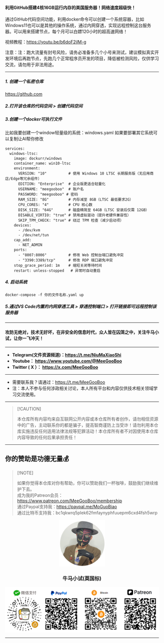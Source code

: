 #### 利用GitHub搭建4核16GB运行内存的美国服务器！网络速度超级快！

通过GitHub代码空间功能，利用docker命令可以创建一个系统容器，比如Windows11也可以是其他的操作系统，通过内网穿透，实现远程控制这台服务器。可以用来搭建节点，每个月可以白嫖120小时的超高速网络！

视频教程：https://youtu.be/b6doF2jlM-g

注意：注：跑大流量有封号风险，请务必准备多几个小号来测试，建议模拟真实开发环境后再跑节点，先跑几个正常程序员开发的项目，降低被检测风险，仅供学习交流，请勿用于非法用途。
****

##### 1. 创建一个私密仓库

https://github.com

##### 2.打开该仓库的代码空间 > 创建代码空间



##### 3.创建一个docker可执行文件

比如我要创建一个window轻量级的系统：windows.yaml
如果要部署其它系统可以复制让AI帮你修改

```
services:
  windows-ltsc:
    image: dockurr/windows
    container_name: win10-ltsc
    environment:
      VERSION: "10"          # 使用 Windows 10 LTSC 长期服务版（无应用商店/Edge等冗余组件）
      EDITION: "Enterprise"  # 企业版更适合轻量化
      USERNAME: "meegooboo"  # 账户名
      PASSWORD: "meegooboo" # 密码
      RAM_SIZE: "8G"         # 内存减至 8GB（LTSC 最低要求2G）
      CPU_CORES: "4"         # CPU 核心数
      DISK_SIZE: "64G"       # 磁盘精简至 64GB（LTSC 安装后仅需 12GB）
      DISABLE_VIRTIO: "true" # 禁用虚拟驱动（提升老硬件兼容性）
      SKIP_TPM_CHECK: "true" # 绕过 TPM 检查（减少启动项）
    devices:
      - /dev/kvm
      - /dev/net/tun
    cap_add:
      - NET_ADMIN
    ports:
      - "8007:8006"          # 修改 Web 控制台端口避免冲突
      - "3390:3389/tcp"      # 修改 RDP 端口避免冲突
    stop_grace_period: 1m    # 缩短关闭等待时间
    restart: unless-stopped   # 异常时自动重启
```

##### 4. 启动系统

```
docker-compose -f 你的文件名称.yaml up
```

##### 5.通过VS Code内置的内网穿透工具 > 穿透控制端口 > 打开链接即可远程控制该服务器












****

#### 攻防无绝对，技术无好坏，在非安全的信息时代，众人皆在囚笼之中，关注牛马小试，让你一飞冲天！

****

- **Telegram(文件资源频道)：https://t.me/NiuMaXiaoShi**
- **Youtube：  https://www.youtube.com/@MeeGooBoo**
- **Twitter ( X ）：  https://x.com/MeeGooBoo**

****

- 需要联系我？请通过：https://t.me/MeeGooBoo
- 注：本人不参与任何涉政相关讨论，本人所有平台和内容仅供技术相关领域学习交流使用。

****

>  [!CAUTION]
>
> 本仓库所有内容均来自互联网公开内容或本仓库所有者创作，请勿相信资源中的广告，主动联系你的都是骗子，提高智商谨防上当受诈！请勿利用本仓库实施违反任何适用法律法规等犯罪活动！本仓库所有者不对因使用本仓库内容导致的任何后果承担责任！

****

## 你的赞助是功德无量💰

>  [!NOTE]
>
> 如果你觉得本仓库对你有帮助，你可以赞助我们一杯咖啡，鼓励我们继续维护下去。<br>
> 成为我的Patreon会员：https://www.patreon.com/MeeGooBoo/membership<br>
> 通过Paypal支持我：https://paypal.me/MoGuoBiao<br>
> 通过比特币支持我：bc1qkwrq5plek62fmfaynyphfuuepm6cxd4fsh5wrp



<p align="center" >
    <img src="https://raw.githubusercontent.com/MeeGooBoo/2025/refs/heads/main/static/imgs/logo.png" width="150">
    <h3 align="center">牛马小试(莫国标)</h3>
    <p align="center">
        <img src="https://raw.githubusercontent.com/MeeGooBoo/2025/refs/heads/main/static/imgs/pays.png">
    </p>
</p>


****
